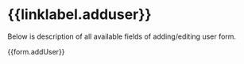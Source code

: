 # {{linklabel.adduser}}

Below is description of all available fields of adding/editing user form.

{{form.addUser}}